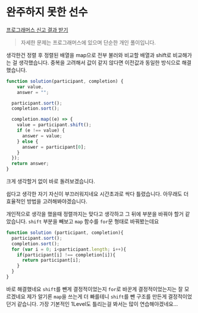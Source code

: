 # 완주하지 못한 선수  
[프로그래머스 신고 결과 받기](https://programmers.co.kr/learn/courses/30/lessons/42576?language=javascript)  

> 자세한 문제는 프로그래머스에 있으며 단순한 개인 풀이입니다.  

생각한건 정렬 후 정렬된 배열을 map으로 전부 불러와 비교할 배열과 shift로 비교해가는 걸 생각했습니다. 중복을 고려해서 값이 같지 않다면 이전값과 동일한 방식으로 해결했습니다.  

```js
function solution(participant, completion) {
    var value,
    answer = "";

  participant.sort();
  completion.sort();

  completion.map((e) => {
    value = participant.shift();
    if (e !== value) {
      answer = value;
    } else {
      answer = participant[0];
    }
  });
  return answer;
}
```  

크게 생각할거 없이 바로 돌려보겠습니다. 

쉽다고 생각한 자기 자신이 부끄러워지네요 시간초과로 싹다 틀렸습니다. 아무래도 더 효율적인 방법을 고려해봐야겠습니다.  

개인적으로 생각을 했을때 정렬까지는 맞다고 생각하고 그 뒤에 부분을 바꿔야 할거 같았습니다. `shift` 부분을 빼보고 `map` 함수를 `for`문 형태로 바꿔봤는데요  

```js
function solution (participant, completion){
  participant.sort();
  completion.sort();
  for (var i = 0; i<participant.length; i++){
    if(participant[i] !== completion[i]){
      return participant[i];
    }
  }
}
```

바로 해결했네요 `shift`를 뺀게 결정적이었는지 `for`로 바꾼게 결정적이었는지는 잘 모르겠네요 제가 알기론 `map`을 쓰는게 더 빠를테니 `shift`를 뺀 구조를 만든게 결정적이었던거 같습니다. 가장 기본적인 1Level도 틀리는걸 봐서는 많이 연습해야겠네요...